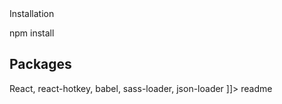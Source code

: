 <snippet>
  <content><![CDATA[
# ${1:Racial Oppression}
Racial Oppression for WMST 113.

## Installation
npm install

## Packages
React, react-hotkey, babel, sass-loader, json-loader
]]></content>
  <tabTrigger>readme</tabTrigger>
</snippet>
